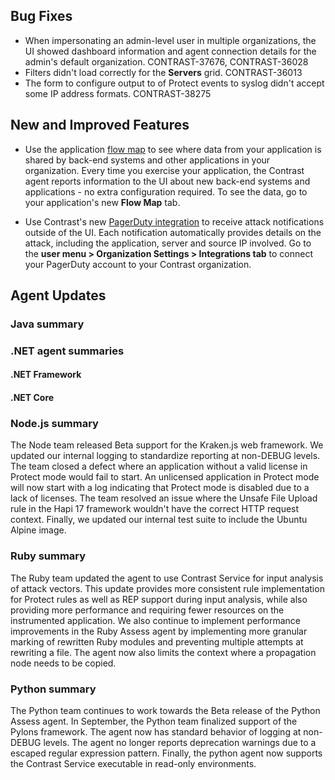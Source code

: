 <!--
title: "Contrast 3.6.8 - September 2019"
description: "Contrast 3.6.8 September 2019"
tags: "3.6.8 September Release Notes"
-->

## Bug Fixes

* When impersonating an admin-level user in multiple organizations, the UI showed dashboard information and agent connection details for the admin's default organization. CONTRAST-37676, CONTRAST-36028
* Filters didn't load correctly for the **Servers** grid. CONTRAST-36013
* The form to configure output to of Protect events to syslog didn't accept some IP address formats. CONTRAST-38275

## New and Improved Features

* Use the application [flow map](user-apps.html#flowmap) to see where data from your application is shared by back-end systems and other applications in your organization. Every time you exercise your application, the Contrast agent reports information to the UI about new back-end systems and applications - no extra configuration required. To see the data, go to your application's new **Flow Map** tab. 

* Use Contrast's new [PagerDuty integration](admin-orgintegrations.html#pagerduty) to receive attack notifications outside of the UI. Each notification automatically provides details on the attack, including the application, server and source IP involved. Go to the **user menu > Organization Settings > Integrations tab** to connect your PagerDuty account to your Contrast organization.


## Agent Updates

### Java summary


### .NET agent summaries

#### .NET Framework 

 
#### .NET Core


### Node.js summary 

The Node team released Beta support for the Kraken.js web framework. We updated our internal logging to standardize reporting at non-DEBUG levels. The team closed a defect where an application without a valid license in Protect mode would fail to start. An unlicensed application in Protect mode will now start with a log indicating that Protect mode is disabled due to a lack of licenses. The team resolved an issue where the Unsafe File Upload rule in the Hapi 17 framework wouldn't have the correct HTTP request context. Finally, we updated our internal test suite to include the Ubuntu Alpine image.

### Ruby summary 

The Ruby team updated the agent to use Contrast Service for input analysis of attack vectors. This update provides more consistent rule implementation for Protect rules as well as REP support during input analysis, while also providing more performance and requiring fewer resources on the instrumented application. We also continue to implement performance improvements in the Ruby Assess agent by implementing more granular marking of rewritten Ruby modules and preventing multiple attempts at rewriting a file. The agent now also limits the context where a propagation node needs to be copied. 

### Python summary

The Python team continues to work towards the Beta release of the Python Assess agent. In September, the Python team finalized support of the Pylons framework. The agent now has standard behavior of logging at non-DEBUG levels. The agent no longer reports deprecation warnings due to a escaped regular expression pattern. Finally, the python agent now supports the Contrast Service executable in read-only environments.  



